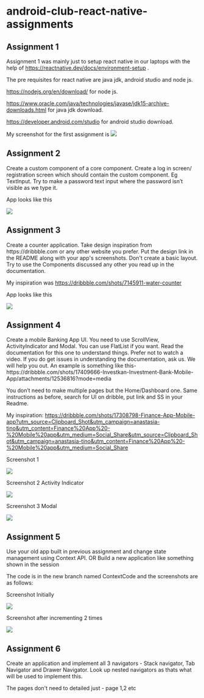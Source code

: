 # android-club-react-native-assignments
<h2>Assignment 1</h2>
<p>Assignment 1 was mainly just to setup react native in our laptops with the help of <a href="https://reactnative.dev/docs/environment-setup" target="blank" >https://reactnative.dev/docs/environment-setup</a> .</p>
<p>The pre requisites for react native are java jdk, android studio and node js. </p>
<p> <a href="https://nodejs.org/en/download/" target="blank" >https://nodejs.org/en/download/</a> for node js.</p>
<p> <a href="https://www.oracle.com/java/technologies/javase/jdk15-archive-downloads.html" target="blank" >https://www.oracle.com/java/technologies/javase/jdk15-archive-downloads.html</a> for java jdk download. </p>
<p> <a href="https://developer.android.com/studio">https://developer.android.com/studio</a> for android studio download.</p>
<p>
  My screenshot for the first assignment is
    <img src="https://user-images.githubusercontent.com/82451914/148651915-d625243a-2264-49e5-9fcf-4ea5e32b59e7.png"> </p>
    
<h2>Assignment 2</h2>
<p>Create a custom component of a core component. Create a log in screen/ registration screen which should contain the custom component. Eg TextInput. 
Try to make a password text input where the password isn’t visible as we type it. </p>

  <p>App looks like this</p>
  <img src="https://user-images.githubusercontent.com/82451914/150358796-d98d0650-0ca4-4b43-b9d8-1ed2aac347f9.png">

<h2>Assignment 3</h2>
<p>
Create a counter application. Take design inspiration from https://dribbble.com or any other website you prefer. Put the design link in the README along with your app's screenshots. Don't create a basic layout. Try to use the Components discussed any other you read up in the documentation.
</p>
<p> My inspiration was <a href="https://dribbble.com/shots/7145911-water-counter">https://dribbble.com/shots/7145911-water-counter<a></p>
<p> App looks like this</p>
  <img src="https://user-images.githubusercontent.com/82451914/150939968-30510cd4-7b4a-4d78-ab23-bfc1ed31e836.png">
  
  <h2>Assignment 4</h2>
  <p>
    Create a mobile Banking App UI. You need to use ScrollView, ActivityIndicator and Modal. You can use FlatList if you want. 
Read the documentation for this one to understand things. 
Prefer not to watch a video. If you do get issues in understanding the documentation, ask us. We will help you out.
An example is something like this- 
https://dribbble.com/shots/17409666-Investkan-Investment-Bank-Mobile-App/attachments/12536816?mode=media

 

You don’t need to make multiple pages but the Home/Dashboard one. 
Same instructions as before, search for UI on dribble, put link and SS in your Readme.
  </p>
<p>
  My inspiration: <a href="https://dribbble.com/shots/17308798-Finance-App-Mobile-app?utm_source=Clipboard_Shot&utm_campaign=anastasia-tino&utm_content=Finance%20App%20-%20Mobile%20app&utm_medium=Social_Share&utm_source=Clipboard_Shot&utm_campaign=anastasia-tino&utm_content=Finance%20App%20-%20Mobile%20app&utm_medium=Social_Share" target="blank">https://dribbble.com/shots/17308798-Finance-App-Mobile-app?utm_source=Clipboard_Shot&utm_campaign=anastasia-tino&utm_content=Finance%20App%20-%20Mobile%20app&utm_medium=Social_Share&utm_source=Clipboard_Shot&utm_campaign=anastasia-tino&utm_content=Finance%20App%20-%20Mobile%20app&utm_medium=Social_Share </a></p>
  <p>
  <p>Screenshot 1</p>
  <img src="https://user-images.githubusercontent.com/82451914/153256901-8acb7745-3d3d-4f0a-a372-c2761a525604.png">
  <p>Screenshot 2 Activity Indicator</p>
    <img src="https://user-images.githubusercontent.com/82451914/153257010-9c24ca9d-bbb3-4dcf-946d-8fa0cbd09205.png">
  <p>Screenshot 3 Modal</p>
    <img src="https://user-images.githubusercontent.com/82451914/153723853-ec66283c-c966-498a-b957-c87c02279184.png"
         </p>
  <h2>Assignment 5</h2>
 <p>
Use your old app built in previous assignment and change state management using Context API. 
OR
Build a new application like something shown in the session
  </p>
  <p> The code is in the new branch named ContextCode and the screenshots are as follows: </p>
  <p>Screenshot Initially</p>
  <p> <img src="https://user-images.githubusercontent.com/82451914/156145972-74b77c97-9366-453e-87a1-f2389d29912f.png"></p>

  <p> Screenshot after incrementing 2 times </p>
 <p> <img src="https://user-images.githubusercontent.com/82451914/156145505-d7a2c84f-4a74-482a-9605-f2e17c01aadb.png" </p>
   <h2>Assignment 6</h2>
  <p>
Create an application and implement all 3 navigators - Stack navigator, Tab Navigator and Drawer Navigator.
    Look up nested navigators as thats what will be used to implement this.</p>
The pages don't need to detailed just - page 1,2 etc
